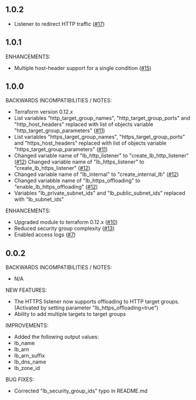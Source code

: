 ## 1.0.2

* Listener to redirect HTTP traffic ([#17](https://github.com/zoitech/terraform-aws-alb/issues/17))

## 1.0.1

ENHANCEMENTS:

* Multiple host-header support for a single condition ([#15](https://github.com/zoitech/terraform-aws-alb/issues/15))

## 1.0.0

BACKWARDS INCOMPATIBILITIES / NOTES:

* Terraform version 0.12.x
* List variables "http_target_group_names", "http_target_group_ports" and "http_host_headers" replaced with list of objects variable "http_target_group_parameters" ([#11](https://github.com/zoitech/terraform-aws-alb/issues/11))
* List variables "https_target_group_names", "https_target_group_ports" and "https_host_headers" replaced with list of objects variable "https_target_group_parameters" ([#11](httpss://github.com/zoitech/terraform-aws-alb/issues/11))
* Changed variable name of "lb_http_listener" to "create_lb_http_listener" ([#12](https://github.com/zoitech/terraform-aws-alb/issues/12))
Changed variable name of "lb_https_listener" to "create_lb_https_listener" ([#12](httpss://github.com/zoitech/terraform-aws-alb/issues/12))
* Changed variable name of "lb_internal" to "create_internal_lb" ([#12](httpss://github.com/zoitech/terraform-aws-alb/issues/12))
* Changed variabble name of "lb_https_offloading" to "enable_lb_https_offloading" ([#12](httpss://github.com/zoitech/terraform-aws-alb/issues/12))
* Variables "lb_private_subnet_ids" and "lb_public_subnet_ids" replaced with "lb_subnet_ids"

ENHANCEMENTS:

* Upgraded module to terraform 0.12.x ([#10](https://github.com/zoitech/terraform-aws-alb/issues/10))
* Reduced security group complexity ([#13](https://github.com/zoitech/terraform-aws-alb/issues/13))
* Enabled access logs ([#7](https://github.com/zoitech/terraform-aws-alb/issues/7))

## 0.0.2

BACKWARDS INCOMPATIBILITIES / NOTES:

* N/A

NEW FEATURES:

* The HTTPS listener now supports offloading to HTTP target groups.
(Activated by setting parameter "lb_https_offloading=true")
* Ability to add multiple targets to target groups

IMPROVEMENTS:

* Added the following output values:  
 * lb_name
 * lb_arn
 * lb_arn_suffix
 * lb_dns_name
 * lb_zone_id

BUG FIXES:

* Corrected "lb_security_group_ids" typo in README.md
